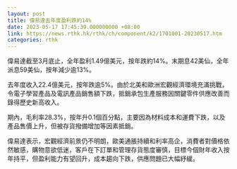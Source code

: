 ```yaml
---
layout: post
title: 偉易達去年度盈利跌約14%
date: 2023-05-17 17:45:39.000000000 +08:00
link: https://news.rthk.hk/rthk/ch/component/k2/1701001-20230517.htm
categories: rthk
---
```


偉易達截至3月底止，全年盈利1.49億美元，按年跌約14%。末期息42美仙，全年派息59美仙，按年減少逾13%。

去年度收入22.4億美元，按年跌逾5%。由於北美和歐洲宏觀經濟環境充滿挑戰，令電子學習產品及電訊產品銷售額下跌，抵銷承包生產服務因關鍵零件供應改善而錄得歷史新高收入。

期內，毛利率28.3%，按年升0.1個百分點，主要因為材料成本和運費下跌，以及產品售價上升，但被存貨撥備增加等因素抵銷。

偉易達表示，宏觀經濟前景仍不明朗，歐美通脹持續和利率高企，消費者對價格依然敏感，購物意欲低迷，客戶在下訂單和管理存貨態度審慎，目標今個財年收入按年持平，但盈利能力有望回升，成本趨向下跌，供應問題已大幅紓緩。
